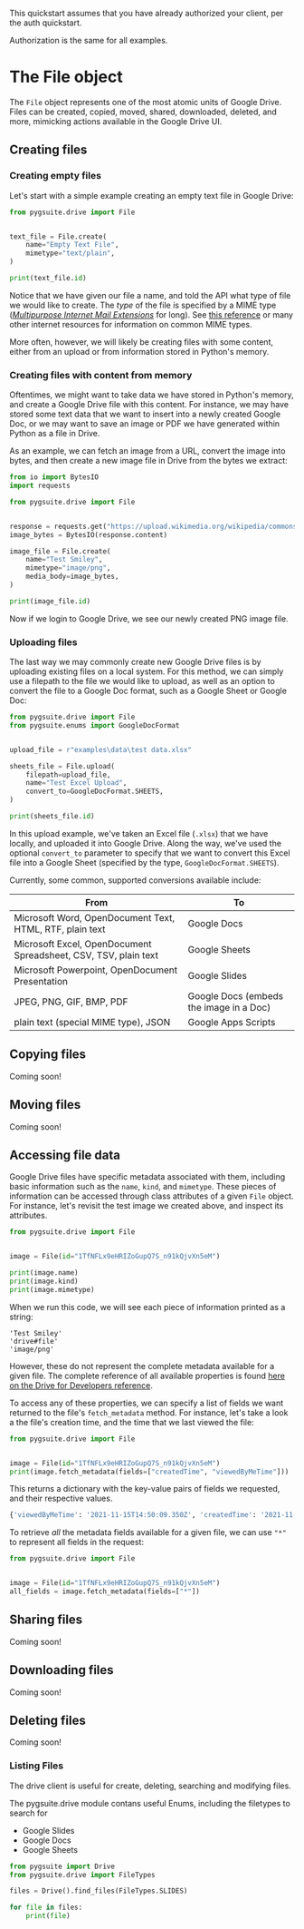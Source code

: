 This quickstart assumes that you have already authorized your client, per the auth quickstart.

Authorization is the same for all examples.


# The File object

The `File` object represents one of the most atomic units of Google Drive. Files can be created, copied, moved, shared, downloaded, deleted, and more, mimicking actions available in the Google Drive UI.

## Creating files

### Creating empty files

Let's start with a simple example creating an empty text file in Google Drive:

```python
from pygsuite.drive import File


text_file = File.create(
    name="Empty Text File",
    mimetype="text/plain",
)

print(text_file.id)
```

Notice that we have given our file a name, and told the API what type of file we would like to create. The _type_ of the file is specified by a MIME type ([_Multipurpose Internet Mail Extensions_](https://developer.mozilla.org/en-US/docs/Web/HTTP/Basics_of_HTTP/MIME_types) for long). See [this reference](https://developer.mozilla.org/en-US/docs/Web/HTTP/Basics_of_HTTP/MIME_types/Common_types) or many other internet resources for information on common MIME types.

More often, however, we will likely be creating files with some content, either from an upload or from information stored in Python's memory.

### Creating files with content from memory

Oftentimes, we might want to take data we have stored in Python's memory, and create a Google Drive file with this content. For instance, we may have stored some text data that we want to insert into a newly created Google Doc, or we may want to save an image or PDF we have generated within Python as a file in Drive.

As an example, we can fetch an image from a URL, convert the image into bytes, and then create a new image file in Drive from the bytes we extract:

```python
from io import BytesIO
import requests

from pygsuite.drive import File


response = requests.get("https://upload.wikimedia.org/wikipedia/commons/thumb/e/e0/SNice.svg/1280px-SNice.svg.png")
image_bytes = BytesIO(response.content)

image_file = File.create(
    name="Test Smiley",
    mimetype="image/png",
    media_body=image_bytes,
)

print(image_file.id)
```

Now if we login to Google Drive, we see our newly created PNG image file.

### Uploading files

The last way we may commonly create new Google Drive files is by uploading existing files on a local system. For this method, we can simply use a filepath to the file we would like to upload, as well as an option to convert the file to a Google Doc format, such as a Google Sheet or Google Doc:

```python
from pygsuite.drive import File
from pygsuite.enums import GoogleDocFormat


upload_file = r"examples\data\test data.xlsx"

sheets_file = File.upload(
    filepath=upload_file,
    name="Test Excel Upload",
    convert_to=GoogleDocFormat.SHEETS,
)

print(sheets_file.id)
```

In this upload example, we've taken an Excel file (`.xlsx`) that we have locally, and uploaded it into Google Drive. Along the way, we've used the optional `convert_to` parameter to specify that we want to convert this Excel file into a Google Sheet (specified by the type, `GoogleDocFormat.SHEETS`).

Currently, some common, supported conversions available include:

| From                                                            | To                                      |
|-----------------------------------------------------------------|-----------------------------------------|
| Microsoft Word, OpenDocument Text, HTML, RTF, plain text        | Google Docs                             |
| Microsoft Excel, OpenDocument Spreadsheet, CSV, TSV, plain text | Google Sheets                           |
| Microsoft Powerpoint, OpenDocument Presentation                 | Google Slides                           |
| JPEG, PNG, GIF, BMP, PDF                                        | Google Docs (embeds the image in a Doc) |
| plain text (special MIME type), JSON                            | Google Apps Scripts                     |

## Copying files

Coming soon!

## Moving files

Coming soon!

## Accessing file data

Google Drive files have specific metadata associated with them, including basic information such as the `name`, `kind`, and `mimetype`. These pieces of information can be accessed through class attributes of a given `File` object. For instance, let's revisit the test image we created above, and inspect its attributes.

```python
from pygsuite.drive import File


image = File(id="1TfNFLx9eHRIZoGupQ7S_n91kQjvXn5eM")

print(image.name)
print(image.kind)
print(image.mimetype)
```

When we run this code, we will see each piece of information printed as a string:

```
'Test Smiley'
'drive#file'
'image/png'
```

However, these do not represent the complete metadata available for a given file. The complete reference of all available properties is found [here on the Drive for Developers reference](https://developers.google.com/drive/api/v3/reference/files).

To access any of these properties, we can specify a list of fields we want returned to the file's `fetch_metadata` method. For instance, let's take a look a the file's creation time, and the time that we last viewed the file:

```python
from pygsuite.drive import File


image = File(id="1TfNFLx9eHRIZoGupQ7S_n91kQjvXn5eM")
print(image.fetch_metadata(fields=["createdTime", "viewedByMeTime"]))
```

This returns a dictionary with the key-value pairs of fields we requested, and their respective values.

```python
{'viewedByMeTime': '2021-11-15T14:50:09.350Z', 'createdTime': '2021-11-15T14:41:30.745Z'}
```

To retrieve _all_ the metadata fields available for a given file, we can use `"*"` to represent all fields in the request:

```python
from pygsuite.drive import File


image = File(id="1TfNFLx9eHRIZoGupQ7S_n91kQjvXn5eM")
all_fields = image.fetch_metadata(fields=["*"])
```

## Sharing files

Coming soon!

## Downloading files

Coming soon!

## Deleting files

Coming soon!

### Listing Files
The drive client is useful for create, deleting, searching and modifying files. 

The pygsuite.drive module contans useful Enums, including the filetypes to search for
- Google Slides
- Google Docs
- Google Sheets

```python
from pygsuite import Drive
from pygsuite.drive import FileTypes

files = Drive().find_files(FileTypes.SLIDES)

for file in files:
    print(file)

```